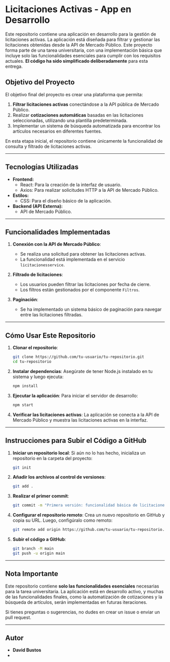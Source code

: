 
# **Licitaciones Activas - App en Desarrollo**

Este repositorio contiene una aplicación en desarrollo para la gestión de licitaciones activas. La aplicación está diseñada para filtrar y gestionar las licitaciones obtenidas desde la API de Mercado Público. Este proyecto forma parte de una tarea universitaria, con una implementación básica que incluye solo las funcionalidades esenciales para cumplir con los requisitos actuales. **El código ha sido simplificado deliberadamente** para esta entrega.

## **Objetivo del Proyecto**

El objetivo final del proyecto es crear una plataforma que permita:
1. **Filtrar licitaciones activas** conectándose a la API pública de Mercado Público.
2. Realizar **cotizaciones automáticas** basadas en las licitaciones seleccionadas, utilizando una plantilla predeterminada.
3. Implementar un sistema de búsqueda automatizada para encontrar los artículos necesarios en diferentes fuentes.

En esta etapa inicial, el repositorio contiene únicamente la funcionalidad de consulta y filtrado de licitaciones activas.

---

## **Tecnologías Utilizadas**

- **Frontend:**
  - React: Para la creación de la interfaz de usuario.
  - Axios: Para realizar solicitudes HTTP a la API de Mercado Público.
- **Estilos:**
  - CSS: Para el diseño básico de la aplicación.
- **Backend (API Externa):**
  - API de Mercado Público.

---

## **Funcionalidades Implementadas**

1. **Conexión con la API de Mercado Público**:
   - Se realiza una solicitud para obtener las licitaciones activas.
   - La funcionalidad está implementada en el servicio `licitacionesservice`.

2. **Filtrado de licitaciones**:
   - Los usuarios pueden filtrar las licitaciones por fecha de cierre.
   - Los filtros están gestionados por el componente `Filtros`.

3. **Paginación**:
   - Se ha implementado un sistema básico de paginación para navegar entre las licitaciones filtradas.

---

## **Cómo Usar Este Repositorio**

1. **Clonar el repositorio**:
   ```bash
   git clone https://github.com/tu-usuario/tu-repositorio.git
   cd tu-repositorio
   ```

2. **Instalar dependencias**:
   Asegúrate de tener Node.js instalado en tu sistema y luego ejecuta:
   ```bash
   npm install
   ```

3. **Ejecutar la aplicación**:
   Para iniciar el servidor de desarrollo:
   ```bash
   npm start
   ```

4. **Verificar las licitaciones activas**:
   La aplicación se conecta a la API de Mercado Público y muestra las licitaciones activas en la interfaz.

---

## **Instrucciones para Subir el Código a GitHub**

1. **Iniciar un repositorio local**:
   Si aún no lo has hecho, inicializa un repositorio en la carpeta del proyecto:
   ```bash
   git init
   ```

2. **Añadir los archivos al control de versiones**:
   ```bash
   git add .
   ```

3. **Realizar el primer commit**:
   ```bash
   git commit -m "Primera versión: funcionalidad básica de licitaciones activas"
   ```

4. **Configurar el repositorio remoto**:
   Crea un nuevo repositorio en GitHub y copia su URL. Luego, configúralo como remoto:
   ```bash
   git remote add origin https://github.com/tu-usuario/tu-repositorio.git
   ```

5. **Subir el código a GitHub**:
   ```bash
   git branch -M main
   git push -u origin main
   ```

---

## **Nota Importante**

Este repositorio contiene **solo las funcionalidades esenciales** necesarias para la tarea universitaria. La aplicación está en desarrollo activo, y muchas de las funcionalidades finales, como la automatización de cotizaciones y la búsqueda de artículos, serán implementadas en futuras iteraciones.

Si tienes preguntas o sugerencias, no dudes en crear un issue o enviar un pull request.

---

## **Autor**

- **David Bustos**
- 
